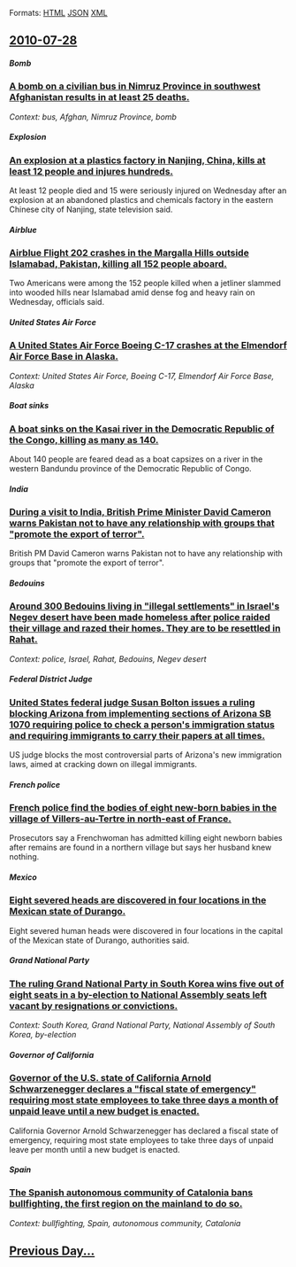
Formats: [HTML](2010/07/28/index.html)  [JSON](2010/07/28/index.json)  [XML](2010/07/28/index.xml)  

## [2010-07-28](/news/2010/07/28/index.md)

##### Bomb
### [A bomb on a civilian bus in Nimruz Province in southwest Afghanistan results in at least 25 deaths. ](/news/2010/07/28/a-bomb-on-a-civilian-bus-in-nimruz-province-in-southwest-afghanistan-results-in-at-least-25-deaths.md)
_Context: bus, Afghan, Nimruz Province, bomb_

##### Explosion
### [An explosion at a plastics factory in Nanjing, China, kills at least 12 people and injures hundreds. ](/news/2010/07/28/an-explosion-at-a-plastics-factory-in-nanjing-china-kills-at-least-12-people-and-injures-hundreds.md)
At least 12 people died and 15 were seriously injured on Wednesday after an explosion at an abandoned plastics and chemicals factory in the eastern Chinese city of Nanjing, state television said.

##### Airblue
### [Airblue Flight 202 crashes in the Margalla Hills outside Islamabad, Pakistan, killing all 152 people aboard. ](/news/2010/07/28/airblue-flight-202-crashes-in-the-margalla-hills-outside-islamabad-pakistan-killing-all-152-people-aboard.md)
Two Americans were among the 152 people killed when a jetliner slammed into wooded hills near Islamabad amid dense fog and heavy rain on Wednesday, officials said.

##### United States Air Force
### [A United States Air Force Boeing C-17 crashes at the Elmendorf Air Force Base in Alaska. ](/news/2010/07/28/a-united-states-air-force-boeing-c-17-crashes-at-the-elmendorf-air-force-base-in-alaska.md)
_Context: United States Air Force, Boeing C-17, Elmendorf Air Force Base, Alaska_

##### Boat sinks
### [A boat sinks on the Kasai river in the Democratic Republic of the Congo, killing as many as 140. ](/news/2010/07/28/a-boat-sinks-on-the-kasai-river-in-the-democratic-republic-of-the-congo-killing-as-many-as-140.md)
About 140 people are feared dead as a boat capsizes on a river in the western Bandundu province of the Democratic Republic of Congo.

##### India
### [During a visit to India, British Prime Minister David Cameron warns Pakistan not to have any relationship with groups that "promote the export of terror". ](/news/2010/07/28/during-a-visit-to-india-british-prime-minister-david-cameron-warns-pakistan-not-to-have-any-relationship-with-groups-that-promote-the-expo.md)
British PM David Cameron warns Pakistan not to have any relationship with groups that &quot;promote the export of terror&quot;.

##### Bedouins
### [Around 300 Bedouins living in "illegal settlements" in Israel's Negev desert have been made homeless after police raided their village and razed their homes. They are to be resettled in Rahat. ](/news/2010/07/28/around-300-bedouins-living-in-illegal-settlements-in-israel-s-negev-desert-have-been-made-homeless-after-police-raided-their-village-and-r.md)
_Context: police, Israel, Rahat, Bedouins, Negev desert_

##### Federal District Judge
### [United States federal judge Susan Bolton issues a ruling blocking Arizona from implementing sections of Arizona SB 1070 requiring police to check a person's immigration status and requiring immigrants to carry their papers at all times. ](/news/2010/07/28/united-states-federal-judge-susan-bolton-issues-a-ruling-blocking-arizona-from-implementing-sections-of-arizona-sb-1070-requiring-police-to.md)
US judge blocks the most controversial parts of Arizona&#039;s new immigration laws, aimed at cracking down on illegal immigrants.

##### French police
### [French police find the bodies of eight new-born babies in the village of Villers-au-Tertre in north-east of France. ](/news/2010/07/28/french-police-find-the-bodies-of-eight-new-born-babies-in-the-village-of-villers-au-tertre-in-north-east-of-france.md)
Prosecutors say a Frenchwoman has admitted killing eight newborn babies after remains are found in a northern village but says her husband knew nothing.

##### Mexico
### [Eight severed heads are discovered in four locations in the Mexican state of Durango. ](/news/2010/07/28/eight-severed-heads-are-discovered-in-four-locations-in-the-mexican-state-of-durango.md)
Eight severed human heads were discovered in four locations in the capital of the Mexican state of Durango, authorities said.

##### Grand National Party
### [The ruling Grand National Party in South Korea wins five out of eight seats in a by-election to National Assembly seats left vacant by resignations or convictions. ](/news/2010/07/28/the-ruling-grand-national-party-in-south-korea-wins-five-out-of-eight-seats-in-a-by-election-to-national-assembly-seats-left-vacant-by-resig.md)
_Context: South Korea, Grand National Party, National Assembly of South Korea, by-election_

##### Governor of California
### [Governor of the U.S. state of California Arnold Schwarzenegger declares a "fiscal state of emergency" requiring most state employees to take three days a month of unpaid leave until a new budget is enacted. ](/news/2010/07/28/governor-of-the-u-s-state-of-california-arnold-schwarzenegger-declares-a-fiscal-state-of-emergency-requiring-most-state-employees-to-take.md)
California Governor Arnold Schwarzenegger has declared a fiscal state of emergency, requiring most state employees to take three days of unpaid leave per month until a new budget is enacted.

##### Spain
### [The Spanish autonomous community of Catalonia bans bullfighting, the first region on the mainland to do so. ](/news/2010/07/28/the-spanish-autonomous-community-of-catalonia-bans-bullfighting-the-first-region-on-the-mainland-to-do-so.md)
_Context: bullfighting, Spain, autonomous community, Catalonia_

## [Previous Day...](/news/2010/07/27/index.md)

